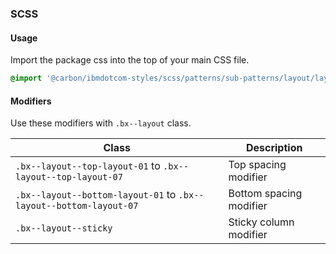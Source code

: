### SCSS

#### Usage

Import the package css into the top of your main CSS file.

```css
@import '@carbon/ibmdotcom-styles/scss/patterns/sub-patterns/layout/layout';
```

#### Modifiers

Use these modifiers with `.bx--layout` class.

| Class                                                              | Description             |
| ------------------------------------------------------------------ | ----------------------- |
| `.bx--layout--top-layout-01` to `.bx--layout--top-layout-07`       | Top spacing modifier    |
| `.bx--layout--bottom-layout-01` to `.bx--layout--bottom-layout-07` | Bottom spacing modifier |
| `.bx--layout--sticky`                                              | Sticky column modifier  |
